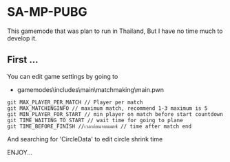# SA-MP-PUBG
This gamemode that was plan to run in Thailand, But I have no time much to develop it.

## First ...

You can edit game settings by going to
- gamemodes\includes\main\matchmaking\main.pwn
```
git MAX_PLAYER_PER_MATCH // Player per match
git MAX_MATCHINGINFO // maximum match, recommend 1-3 maximum is 5
git MIN_PLAYER_FOR_START // min player on match before start countdown
git TIME_WAITING_TO_START // wait time for going to plane
git TIME_BEFORE_FINISH //เวลาก่อนจบแมตซ์ // time after match end
```

And searching for 'CircleData' to edit circle shrink time

ENJOY...
